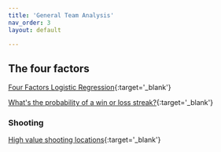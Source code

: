 ```yaml
---
title: 'General Team Analysis'
nav_order: 3
layout: default

---
```



## The four factors

[Four Factors Logistic Regression](files/team_fourfactors_logistic.html){:target='_blank'}

[What's the probability of a win or loss streak?](files/P_win_streak.html){:target='_blank'}



### Shooting

[High value shooting locations](files/high_value_shooting_locations.html){:target='_blank'}